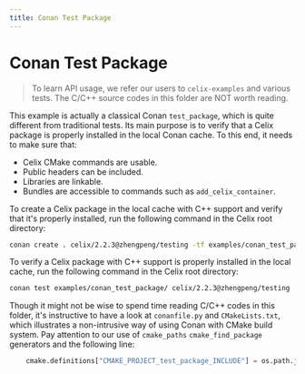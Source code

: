 ```yaml
---
title: Conan Test Package
---
```


<!--
Licensed to the Apache Software Foundation (ASF) under one or more
contributor license agreements.  See the NOTICE file distributed with
this work for additional information regarding copyright ownership.
The ASF licenses this file to You under the Apache License, Version 2.0
(the "License"); you may not use this file except in compliance with
the License.  You may obtain a copy of the License at

    http://www.apache.org/licenses/LICENSE-2.0

Unless required by applicable law or agreed to in writing, software
distributed under the License is distributed on an "AS IS" BASIS,
WITHOUT WARRANTIES OR CONDITIONS OF ANY KIND, either express or implied.
See the License for the specific language governing permissions and
limitations under the License.
-->

# Conan Test Package

> To learn API usage, we refer our users to `celix-examples` and various tests. The C/C++ source codes in this folder are NOT worth reading.

This example is actually a classical Conan `test_package`, which is quite different from traditional tests. Its main purpose is to verify that 
a Celix package is properly installed in the local Conan cache. To this end, it needs to make sure that:

* Celix CMake commands are usable.
* Public headers can be included.
* Libraries are linkable.
* Bundles are accessible to commands such as `add_celix_container`.

To create a Celix package in the local cache with C++ support and verify that it's properly installed, run the following command in the Celix root directory:

```BASH
conan create . celix/2.2.3@zhengpeng/testing -tf examples/conan_test_package/ -o celix:celix_cxx17=True
```

To verify a Celix package with C++ support is properly installed in the local cache, run the following command in the Celix root directory:

```BASH
conan test examples/conan_test_package/ celix/2.2.3@zhengpeng/testing  -o celix:celix_cxx17=True
```

Though it might not be wise to spend time reading C/C++ codes in this folder, it's instructive to have a look at `conanfile.py` and `CMakeLists.txt`,
which illustrates a non-intrusive way of using Conan with CMake build system. Pay attention to our use of `cmake_paths` `cmake_find_package` generators
and the following line:

```python
    cmake.definitions["CMAKE_PROJECT_test_package_INCLUDE"] = os.path.join(self.build_folder, "conan_paths.cmake")
```
